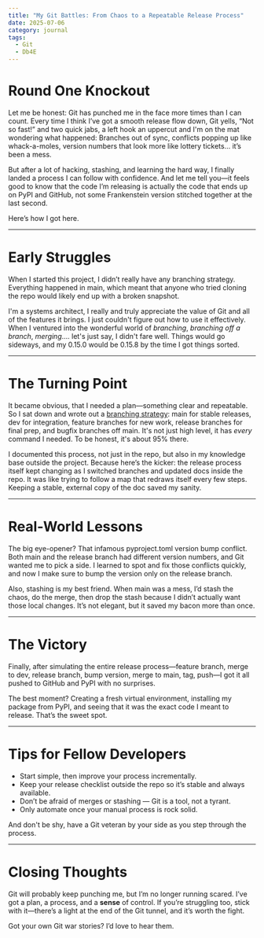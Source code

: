```yaml
---
title: "My Git Battles: From Chaos to a Repeatable Release Process"
date: 2025-07-06
category: journal
tags: 
  - Git
  - Db4E
---
```


# Round One Knockout

Let me be honest: Git has punched me in the face more times than I can count. Every time I think I’ve got a smooth release flow down, Git yells, “Not so fast!” and two quick jabs, a left hook an uppercut and I'm on the mat wondering what happened: Branches out of sync, conflicts popping up like whack-a-moles, version numbers that look more like lottery tickets… it’s been a mess.

But after a lot of hacking, stashing, and learning the hard way, I finally landed a process I can follow with confidence. And let me tell you—it feels good to know that the code I’m releasing is actually the code that ends up on PyPI and GitHub, not some Frankenstein version stitched together at the last second.

Here’s how I got here.

---

# Early Struggles

When I started this project, I didn’t really have any branching strategy. Everything happened in main, which meant that anyone who tried cloning the repo would likely end up with a broken snapshot. 

I'm a systems architect, I really and truly appreciate the value of Git and all of the features it brings. I just couldn't figure out how to use it effectively. When I ventured into the wonderful world of *branching*, *branching off a branch*, *merging*.... let's just say, I didn't fare well. Things would go sideways, and my 0.15.0 would be 0.15.8 by the time I got things sorted.

---

# The Turning Point

It became obvious, that I needed a plan—something clear and repeatable. So I sat down and wrote out a [branching strategy](https://db4e.osoyalce.com/pages/Git-Branching-Strategy.html): main for stable releases, dev for integration, feature branches for new work, release branches for final prep, and bugfix branches off main. It's not just high level, it has *every* command I needed. To be honest, it's about 95% there.

I documented this process, not just in the repo, but also in my knowledge base outside the project. Because here’s the kicker: the release process itself kept changing as I switched branches and updated docs inside the repo. It was like trying to follow a map that redraws itself every few steps. Keeping a stable, external copy of the doc saved my sanity.

---

# Real-World Lessons

The big eye-opener? That infamous pyproject.toml version bump conflict. Both main and the release branch had different version numbers, and Git wanted me to pick a side. I learned to spot and fix those conflicts quickly, and now I make sure to bump the version only on the release branch.

Also, stashing is my best friend. When main was a mess, I’d stash the chaos, do the merge, then drop the stash because I didn’t actually want those local changes. It’s not elegant, but it saved my bacon more than once.

---

# The Victory

Finally, after simulating the entire release process—feature branch, merge to dev, release branch, bump version, merge to main, tag, push—I got it all pushed to GitHub and PyPI with no surprises.

The best moment? Creating a fresh virtual environment, installing my package from PyPI, and seeing that it was the exact code I meant to release. That’s the sweet spot.

---

# Tips for Fellow Developers

* Start simple, then improve your process incrementally.
* Keep your release checklist outside the repo so it’s stable and always available.
* Don’t be afraid of merges or stashing — Git is a tool, not a tyrant.
* Only automate once your manual process is rock solid.

And don't be shy, have a Git veteran by your side as you step through the process.

---

# Closing Thoughts

Git will probably keep punching me, but I’m no longer running scared. I’ve got a plan, a process, and a **sense** of control. If you’re struggling too, stick with it—there’s a light at the end of the Git tunnel, and it’s worth the fight.

Got your own Git war stories? I’d love to hear them.